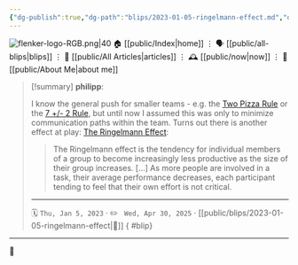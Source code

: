 ```yaml
---
{"dg-publish":true,"dg-path":"blips/2023-01-05-ringelmann-effect.md","dg-permalink":"2023/01/05/ringelmann-effect/","permalink":"/2023/01/05/ringelmann-effect/","title":"philipp @ 2023-01-05","created":"2023-01-05T00:00:00","updated":"2025-04-30T22:27:37"}
---
```



<div class="transclusion internal-embed is-loaded"><div class="markdown-embed">




![flenker-logo-RGB.png|40](/img/user/attachments/flenker-logo-RGB.png)
🏠 [[public/Index\|home]]  ⋮ 🗣️ [[public/all-blips\|blips]] ⋮  📝 [[public/All Articles\|articles]]  ⋮ 🕰️ [[public/now\|now]] ⋮ 🪪 [[public/About Me\|about me]]


</div></div>


> [!summary] **philipp**:
>
> I know the general push for smaller teams - e.g. the [Two Pizza Rule](https://www.techtarget.com/whatis/definition/two-pizza-rule) or the [7 +/- 2 Rule](https://en.wikipedia.org/wiki/The_Magical_Number_Seven,_Plus_or_Minus_Two), but until now I assumed this was only to minimize communication paths within the team. Turns out there is another effect at play: [The Ringelmann Effect](https://en.m.wikipedia.org/wiki/Ringelmann_effect):
>
> > The Ringelmann effect is the tendency for individual members of a group to become increasingly less productive as the size of their group increases. [...] As more people are involved in a task, their average performance decreases, each participant tending to feel that their own effort is not critical.
> - - -
>
> 🗓️ <code>Thu, Jan 5, 2023</code>  · ✏️ <code> Wed, Apr 30, 2025</code>  · [[public/blips/2023-01-05-ringelmann-effect\|🔗]]
{ #blip}


- - -

 👾

